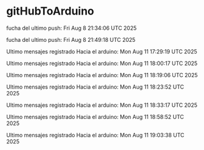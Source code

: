 # gitHubToArduino


fucha del ultimo push:  Fri Aug  8 21:34:06 UTC 2025


fucha del ultimo push:  Fri Aug  8 21:49:18 UTC 2025


Ultimo mensajes registrado Hacia el arduino:  Mon Aug 11 17:29:19 UTC 2025


Ultimo mensajes registrado Hacia el arduino:  Mon Aug 11 18:00:17 UTC 2025


Ultimo mensajes registrado Hacia el arduino:  Mon Aug 11 18:19:06 UTC 2025


Ultimo mensajes registrado Hacia el arduino:  Mon Aug 11 18:23:52 UTC 2025


Ultimo mensajes registrado Hacia el arduino:  Mon Aug 11 18:33:17 UTC 2025


Ultimo mensajes registrado Hacia el arduino:  Mon Aug 11 18:58:52 UTC 2025


Ultimo mensajes registrado Hacia el arduino:  Mon Aug 11 19:03:38 UTC 2025
